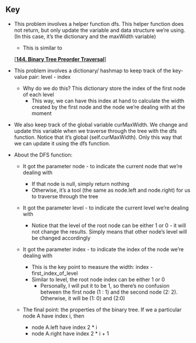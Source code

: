 ## Key

- This problem involves a helper function dfs. This helper function does not return, but only update the variable and data structure we’re using. (In this case, it’s the dictionary and the maxWidth variable)
    - This is similar to
    
    [[**144. Binary Tree Preorder Traversal**](https://leetcode.com/problems/binary-tree-preorder-traversal/)]
    
- This problem involves a dictionary/ hashmap to keep track of the key-value pair: level - index
    - Why do we do this? This dictionary store the index of the first node of each level
        - This way, we can have this index at hand to calculate the width created by the first node and the node we’re dealing with at the moment
- We also keep track of the global variable curMaxWidth. We change and update this variable when we traverse through the tree with the dfs function. Notice that it’s global (self.curMaxWidth). Only this way that we can update it using the dfs function.
- About the DFS function:
    - It got the parameter node - to indicate the current node that we’re dealing with
        - If that node is null, simply return nothing
        - Otherwise, it’s a tool (the same as node.left and node.right) for us to traverse through the tree
    - It got the parameter level - to indicate the current level we’re dealing with
        - Notice that the level of the root node can be either 1 or 0 - it will not change the results. Simply means that other node’s level will be changed accordingly
        
    - It got the parameter index - to indicate the index of the node we’re dealing with
        - This is the key point to measure the width: index - first_index_of_level
        - Similar to level, the root node index can be either 1 or 0
            - Personally, I will put it to be 1, so there’s no confusion between the first node (1 : 1) and the second node (2: 2). Otherwise, it will be (1: 0) and (2:0)
        
    - The final point: the properties of the binary tree. If we a particular node A have index i, then
        - node A.left have index 2 * i
        - node A.right have index 2 * i + 1